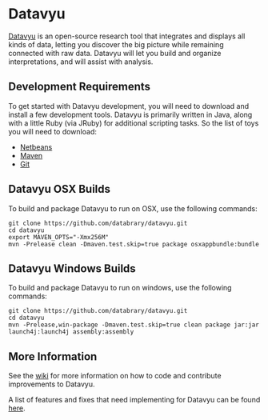 # Datavyu

[Datavyu](http://datavyu.org/) is an open-source research tool that integrates and displays all kinds of data, letting you discover the big picture while remaining connected with raw data. Datavyu will let you build and organize interpretations, and will assist with analysis.

## Development Requirements

To get started with Datavyu development, you will need to download and install a few development tools. Datavyu is primarily written in Java, along with a little Ruby (via JRuby) for additional scripting tasks. So the list of toys you will need to download:

* [Netbeans](http://www.netbeans.org/)
* [Maven](http://maven.apache.org/)
* [Git](http://git-scm.com/)

## Datavyu OSX Builds

To build and package Datavyu to run on OSX, use the following commands:

	git clone https://github.com/databrary/datavyu.git
	cd datavyu
	export MAVEN_OPTS="-Xmx256M"
	mvn -Prelease clean -Dmaven.test.skip=true package osxappbundle:bundle
	
## Datavyu Windows Builds

To build and package Datavyu to run on windows, use the following commands:

	git clone https://github.com/databrary/datavyu.git
	cd datavyu
	mvn -Prelease,win-package -Dmaven.test.skip=true clean package jar:jar launch4j:launch4j assembly:assembly
  
## More Information

See the [wiki](https://github.com/databrary/datavyu/wiki) for more information on how to code and contribute improvements to Datavyu.

A list of features and fixes that need implementing for Datavyu can be found [here](https://www.pivotaltracker.com/projects/495691#).
	
